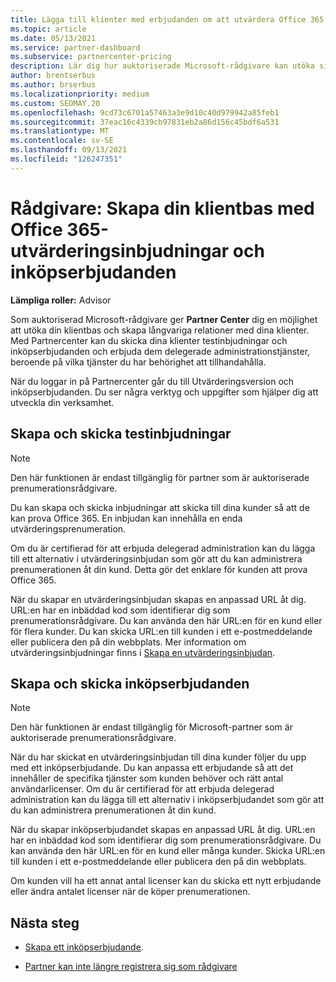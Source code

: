 ```yaml
---
title: Lägga till klienter med erbjudanden om att utvärdera Office 365
ms.topic: article
ms.date: 05/13/2021
ms.service: partner-dashboard
ms.subservice: partnercenter-pricing
description: Lär dig hur auktoriserade Microsoft-rådgivare kan utöka sina Office 365 prenumerationer. Skapa och skicka Office 365 testinbjudningar och inköpserbjudanden till klienter.
author: brentserbus
ms.author: brserbus
ms.localizationpriority: medium
ms.custom: SEOMAY.20
ms.openlocfilehash: 9cd73c6701a57463a3e9d10c40d979942a85feb1
ms.sourcegitcommit: 37eac16c4339cb97831eb2a86d156c45bdf6a531
ms.translationtype: MT
ms.contentlocale: sv-SE
ms.lasthandoff: 09/13/2021
ms.locfileid: "126247351"
---
```

# <a name="advisors-build-your-client-base-with-office-365-trial-invitations-and-purchase-offers"></a>Rådgivare: Skapa din klientbas med Office 365-utvärderingsinbjudningar och inköpserbjudanden


**Lämpliga roller:** Advisor


Som auktoriserad Microsoft-rådgivare ger **Partner Center** dig en möjlighet att utöka din klientbas och skapa långvariga relationer med dina klienter. Med Partnercenter kan du skicka dina klienter testinbjudningar och inköpserbjudanden och erbjuda dem delegerade administrationstjänster, beroende på vilka tjänster du har behörighet att tillhandahålla.

När du loggar in på Partnercenter går du till Utvärderingsversion och inköpserbjudanden. Du ser några verktyg och uppgifter som hjälper dig att utveckla din verksamhet.

## <a name="create-and-send-trial-invitations"></a>Skapa och skicka testinbjudningar

> [!NOTE]
> Den här funktionen är endast tillgänglig för partner som är auktoriserade prenumerationsrådgivare.

Du kan skapa och skicka inbjudningar att skicka till dina kunder så att de kan prova Office 365. En inbjudan kan innehålla en enda utvärderingsprenumeration.

Om du är certifierad för att erbjuda delegerad administration kan du lägga till ett alternativ i utvärderingsinbjudan som gör att du kan administrera prenumerationen åt din kund. Detta gör det enklare för kunden att prova Office 365.

När du skapar en utvärderingsinbjudan skapas en anpassad URL åt dig. URL:en har en inbäddad kod som identifierar dig som prenumerationsrådgivare. Du kan använda den här URL:en för en kund eller för flera kunder. Du kan skicka URL:en till kunden i ett e-postmeddelande eller publicera den på din webbplats.
Mer information om utvärderingsinbjudningar finns i [Skapa en utvärderingsinbjudan](advisors-create-a-trial-invitation.md).

## <a name="create-and-send-purchase-offers"></a>Skapa och skicka inköpserbjudanden

> [!NOTE]
> Den här funktionen är endast tillgänglig för Microsoft-partner som är auktoriserade prenumerationsrådgivare.

När du har skickat en utvärderingsinbjudan till dina kunder följer du upp med ett inköpserbjudande. Du kan anpassa ett erbjudande så att det innehåller de specifika tjänster som kunden behöver och rätt antal användarlicenser. Om du är certifierad för att erbjuda delegerad administration kan du lägga till ett alternativ i inköpserbjudandet som gör att du kan administrera prenumerationen åt din kund.

När du skapar inköpserbjudandet skapas en anpassad URL åt dig. URL:en har en inbäddad kod som identifierar dig som prenumerationsrådgivare. Du kan använda den här URL:en för en kund eller många kunder. Skicka URL:en till kunden i ett e-postmeddelande eller publicera den på din webbplats.

Om kunden vill ha ett annat antal licenser kan du skicka ett nytt erbjudande eller ändra antalet licenser när de köper prenumerationen.

## <a name="next-steps"></a>Nästa steg

- [Skapa ett inköpserbjudande](advisor-create-a-purchase-offer.md).

- [Partner kan inte längre registrera sig som rådgivare](advisors-no-csp.md)
